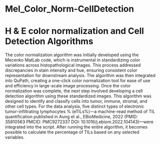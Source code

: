 # Mel_Color_Norm-CellDetection
# H &amp; E color normalization and Cell Detection Algorithms 
The color normalization algorithm was initially developed using the Mecenko MatLab code, which is instrumental in standardizing color variations across histopathological images. This process addressed discrepancies in stain intensity and hue, ensuring consistent color representation for downstream analysis. The algorithm was then integrated into QuPath, creating a one-click color normalization tool for ease of use and efficiency in large-scale image processing. Once the color normalization was complete, the next step involved developing a cell detection algorithm using these standardized images. This algorithm was designed to identify and classify cells into tumor, immune, stromal, and other cell types. For the data analysis, five distinct types of electronic tumor-infiltrating lymphocytes % (eTILs%)—a machine-read method of TIL quantification published in Aung et al., EBioMedicine, 2022 (PMID: 35810563 PMCID: PMC9272337 DOI: 10.1016/j.ebiom.2022.104143)—were integrated into the script. After running the entire algorithm, it becomes possible to calculate the percentage of TILs based on any selected variables. 
